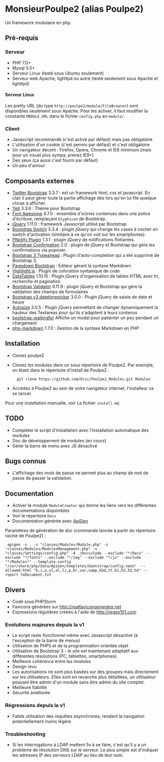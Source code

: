 MonsieurPoulpe2 (alias Poulpe2)
===============================

Un framework modulaire en php.

## Pré-requis

### Serveur

- PHP 7.0+
- Mysql 5.5+
- Serveur Linux (testé sous Ubuntu seulement)
- Serveur web Apache, lighttpd ou autre (testé seulement sous Apache et lighttpd)

#### Serveur Linux

Les pretty URL (du type `http://poulpe2/module/FileBrowser`) sont disponibles seulement sous Apache. Pour les activer, il faut modifier la constante `MODULE_URL` dans le fichier `config.php` en `module/`.

### Client

- Javascript recommandé (c'est activé par défaut) mais pas obligatoire
- L'utilisation d'un cookie (c'est permis par défaut) et c'est obligatoire
- Un navigateur décent : Firefox, Opera, Chrome et IE8 minimum (mais pour un visuel plus sympa, prenez IE9+)
- Des yeux (ça aussi c'est fourni par défaut)
- Un peu d'amour

## Composants externes

- [Twitter Bootstrap](http://getbootstrap.com) 3.3.7 : est un framework html, css et javascript. En clair il peut gérer toute la partie affichage dès lors qu'on lui file quelque chose à afficher.
- [Yeti](https://bootswatch.com/yeti/) 3.3.6 : Thème pour Bootstrap
- [Font Awesome](http://fortawesome.github.io/Font-Awesome/) 4.7.0 : ensemble d'icônes contenues dans une police d'écriture, remplaçant `Glyphicon` de Bootstrap.
- [jQuery](http://jquery.com) 1.11.0 : framework Javascript utilisé par Bootstrap.
- [Bootstrap Switch](http://.bootstrapswitch.com) 3.3.4 : plugin jQuery qui change les cases à cocher en switch d'activation (similaire à ce qu'on voit sur les smartphones).
- [PNotify Plugin](http://sciactive.com/pnotify/) 1.3.1 : plugin jQuery de notifications flottantes.
- [Bootstrap Confirmation](https://github.com/mistic100/Bootstrap-Confirmation) 2.0 : plugin de jQuery et Bootstrap qui gère les confirmations via popover.
- [Bootstrap 3 Typeahead](https://github.com/bassjobsen/Bootstrap-3-Typeahead) : Plugin d'auto-completion qui a été supprimé de Bootstrap 3.
- [Pagedown Bootstrap](http://kevin.oconnor.mp/pagedown-bootstrap) : Editeur gérant la syntaxe Markdown
- [Highlight.js](http://highlightjs.org) : Plugin de coloration syntaxique de code
- [DataTables](http://datatables.net) 1.10.15 : Plugin jQuery d'organisation de tables HTML avec tri, recherche et pagination
- [Bootstrap Validator](https://github.com/1000hz/bootstrap-validator) 0.11.9 : plugin jQuery et Bootstrap qui gère la validation des champs de formulaires
- [Bootstrap v3 datetimepicker](https://github.com/Eonasdan/bootstrap-datetimepicker) 3.0.0 : Plugin jQuery de saisie de date et heure
- [Autosize](http://www.jacklmoore.com/autosize/) 3.0.5 : Plugin jQuery permettant de changer dynamiquement la hauteur des Textareas pour qu'ils s'adaptent à leurs contenus
- [bootstrap-waitingfor](https://github.com/ehpc/bootstrap-waitingfor) Affiche un modal pour patienter un peu pendant un chargement
- [php-markdown](https://michelf.ca/projets/php-markdown/) 1.7.0 : Gestion de la syntaxe Markdown en PHP

## Installation

- Clonez poulpe2
- Clonez les modules dans un sous répertoire de Poulpe2. Par exemple, en étant dans le répertoire d'install de Poulpe2 :

		git clone https://github.com/Dric/Poulpe2_Modules.git Modules
- Accédez à Poulpe2 au sein de votre navigateur internet, l'installeur va se lancer.


Pour une installation manuelle, voir Le fichier `install.md`.

## TODO

- Compléter le script d'installation avec l'installation automatique des modules
- Doc de développement de modules (en cours)
- Gérer la barre de menu avec JS désactivé

## Bugs connus

- L'affichage des mots de passe ne permet plus au champ de mot de passe de passer la validation.

## Documentation

- Activer le module `ModuleCreator` qui donne les liens vers les différentes documentations disponibles
- Voir le répertoire `Docs`
- Documentation générée avec [ApiGen](http://apigen.org)

Paramètres de génération de doc (commande lancée à partir du répertoire racine de Poulpe2) :

     apigen -s . -s "classes/Modules/Module.php" -s "classes/Modules/ModulesManagement.php" -s "classes/Settings/config.php" -d ./Docs/Code --exclude "*/Docs" --exclude "*/fonts" --exclude "*/img" --exclude "*/js" --exclude "*/Modules*" --template-config "/usr/share/php/data/ApiGen/templates/bootstrap/config.neon"  --allowed-html "b,i,a,ul,ol,li,p,br,var,samp,kbd,tt,h1,h2,h3,h4" --report toDocument.txt

## Divers

- Codé sous PHPStorm
- Favicons générées sur <http://realfavicongenerator.net>
- Expressions régulières créées à l'aide de <http://regex101.com>

### Evolutions majeures depuis la v1

- Le script reste fonctionnel même avec Javascript désactivé (à l'exception de la barre de menus)
- Utilisation de PHP5 et de la programmation orientée objet
- Utilisation de Bootstrap 3 - le site est maintenant adaptatif aux différentes résolutions (PC, tablettes, smartphones)
- Meilleure cohérence entre les modules
- Design revu
- Les autorisations ne sont plus basées sur des groupes mais directement sur les utilisateurs. Elles sont en revanche plus détaillées, un utilisateur pouvant être admin d'un module sans être admin du site complet.
- Meilleure fiabilité
- Sécurité améliorée

### Régressions depuis la v1

- Faible utilisation des requêtes asynchrones, rendant la navigation potentiellement moins légère

### Troubleshooting

- Si les interrogations à LDAP mettent 5s à se faire, c'est qu'il y a un problème de résolution DNS sur le serveur. Le plus simple est d'indiquer les adresses IP des serveurs LDAP au lieu de leur nom.